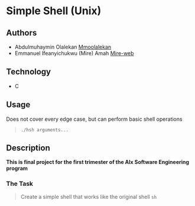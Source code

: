 # Simple Shell (Unix)

## Authors

   - Abdulmuhaymin Olalekan [Mmoolalekan](https://github.com/mmolalekan)
   - Emmanuel Ifeanyichukwu (Mire) Amah [Mire-web](https://github.com/mire-web)

## Technology

   - C

## Usage

Does not cover every edge case, but can perform basic shell operations
> `./hsh arguments...`

## Description
**This is final project for the first trimester of the Alx Software Engineering program**
### The Task
> Create a simple shell that works like the original shell `sh`
